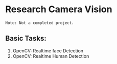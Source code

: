# Research Camera Vision

`Note: Not a completed project.`

## Basic Tasks:
1. OpenCV: Realtime face Detection
2. OpenCV: Realtime Human Detection 


